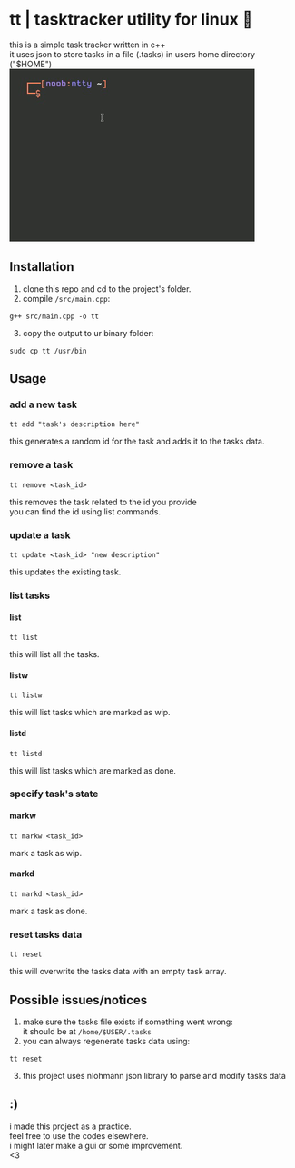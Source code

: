 # tt | tasktracker utility for linux 📝
this is a simple task tracker written in c++<br/> 
it uses json to store tasks in a file (.tasks) in users home directory ("$HOME")<br/>
![usage](gif.gif)

## Installation
1. clone this repo and cd to the project's folder.
2. compile `/src/main.cpp`:<br/>
```
g++ src/main.cpp -o tt
```
3. copy the output to ur binary folder:<br/>
```
sudo cp tt /usr/bin
```
## Usage
### add a new task
```
tt add "task's description here"
```
this generates a random id for the task and adds it to the tasks data.

### remove a task
```
tt remove <task_id>
```
this removes the task related to the id you provide<br/>
you can find the id using list commands.

### update a task
```
tt update <task_id> "new description"
```
this updates the existing task.

### list tasks
#### list
```
tt list
```
this will list all the tasks.

#### listw
```
tt listw
```
this will list tasks which are marked as wip.

#### listd
```
tt listd
```
this will list tasks which are marked as done.

### specify task's state
#### markw
```
tt markw <task_id>
```
mark a task as wip.

#### markd
```
tt markd <task_id>
```
mark a task as done.

### reset tasks data
```
tt reset
```
this will overwrite the tasks data with an empty task array.

## Possible issues/notices
1. make sure the tasks file exists if something went wrong: <br/>
it should be at `/home/$USER/.tasks`
2. you can always regenerate tasks data using:
```
tt reset
```
3. this project uses nlohmann json library to parse and modify tasks data

## :)
i made this project as a practice.<br/>
feel free to use the codes elsewhere.<br/>
i might later make a gui or some improvement.<br/>
<3
